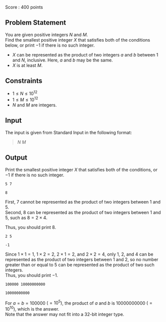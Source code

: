 Score : $400$ points

## Problem Statement

You are given positive integers $N$ and $M$.<br>
Find the smallest positive integer $X$ that satisfies both of the conditions below, or print $-1$ if there is no such integer.

- $X$ can be represented as the product of two integers $a$ and $b$ between $1$ and $N$, inclusive. Here, $a$ and $b$ may be the same.
- $X$ is at least $M$.

## Constraints

- $1\leq N\leq 10^{12}$
- $1\leq M\leq 10^{12}$
- $N$ and $M$ are integers.

## Input

The input is given from Standard Input in the following format:

> $N$ $M$

## Output

Print the smallest positive integer $X$ that satisfies both of the conditions, or $-1$ if there is no such integer.

```input1
5 7
```

```output1
8
```

First, $7$ cannot be represented as the product of two integers between $1$ and $5$.<br>
Second, $8$ can be represented as the product of two integers between $1$ and $5$, such as $8=2\times 4$.

Thus, you should print $8$.

```input2
2 5
```

```output2
-1
```

Since $1\times 1=1$, $1\times 2=2$, $2\times 1=2$, and $2\times 2=4$, only $1$, $2$, and $4$ can be represented as the product of two integers between $1$ and $2$,
so no number greater than or equal to $5$ can be represented as the product of two such integers.<br>
Thus, you should print $-1$.

```input3
100000 10000000000
```

```output3
10000000000
```

For $a=b=100000$ $(=10^5)$, the product of $a$ and $b$ is $10000000000$ $(=10^{10})$, which is the answer.<br>
Note that the answer may not fit into a $32$-bit integer type.